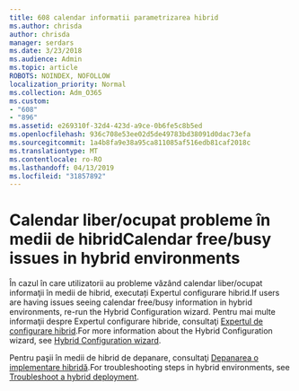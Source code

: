 ```yaml
---
title: 608 calendar informatii parametrizarea hibrid
ms.author: chrisda
author: chrisda
manager: serdars
ms.date: 3/23/2018
ms.audience: Admin
ms.topic: article
ROBOTS: NOINDEX, NOFOLLOW
localization_priority: Normal
ms.collection: Adm_O365
ms.custom:
- "608"
- "896"
ms.assetid: e269310f-32d4-423d-a9ce-0b6fe5c8b5ed
ms.openlocfilehash: 936c708e53ee02d5de49783bd38091d0dac73efa
ms.sourcegitcommit: 1a4b8fa9e38a95ca811085af516edb81caf2018c
ms.translationtype: MT
ms.contentlocale: ro-RO
ms.lasthandoff: 04/13/2019
ms.locfileid: "31857892"
---
```

# <a name="calendar-freebusy-issues-in-hybrid-environments"></a><span data-ttu-id="d13f6-102">Calendar liber/ocupat probleme în medii de hibrid</span><span class="sxs-lookup"><span data-stu-id="d13f6-102">Calendar free/busy issues in hybrid environments</span></span>

<span data-ttu-id="d13f6-103">În cazul în care utilizatorii au probleme văzând calendar liber/ocupat informaţii în medii de hibrid, executați Expertul configurare hibrid.</span><span class="sxs-lookup"><span data-stu-id="d13f6-103">If users are having issues seeing calendar free/busy information in hybrid environments, re-run the Hybrid Configuration wizard.</span></span> <span data-ttu-id="d13f6-104">Pentru mai multe informaţii despre Expertul configurare hibride, consultaţi [Expertul de configurare hibrid](https://go.microsoft.com/fwlink/p/?linkid=528149).</span><span class="sxs-lookup"><span data-stu-id="d13f6-104">For more information about the Hybrid Configuration wizard, see [Hybrid Configuration wizard](https://go.microsoft.com/fwlink/p/?linkid=528149).</span></span>

<span data-ttu-id="d13f6-105">Pentru paşii în medii de hibrid de depanare, consultaţi [Depanarea o implementare hibridă](https://technet.microsoft.com/library/jj659053.aspx).</span><span class="sxs-lookup"><span data-stu-id="d13f6-105">For troubleshooting steps in hybrid environments, see [Troubleshoot a hybrid deployment](https://technet.microsoft.com/library/jj659053.aspx).</span></span>
